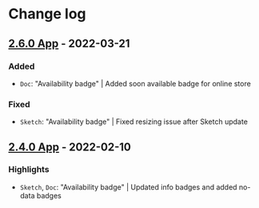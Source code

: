# Change log

## [2.6.0 App](https://github.com/cake-hub/lidl-app-sketch/tree/v2.6.0) - 2022-03-21

### Added

* `Doc`: "Availability badge" | Added soon available badge for online store

### Fixed

* `Sketch`: "Availability badge" | Fixed resizing issue after Sketch update


## [2.4.0 App](https://github.com/cake-hub/lidl-app-sketch/tree/v2.4.0) - 2022-02-10

### Highlights

* `Sketch`, `Doc`: "Availability badge" | Updated info badges and added no-data badges

